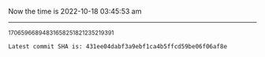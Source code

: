 Now the time is 2022-10-18 03:45:53 am

---

<small>17065966894831658251821235219391</small>

```txt
Latest commit SHA is: 431ee04dabf3a9ebf1ca4b5ffcd59be06f06af8e
```
